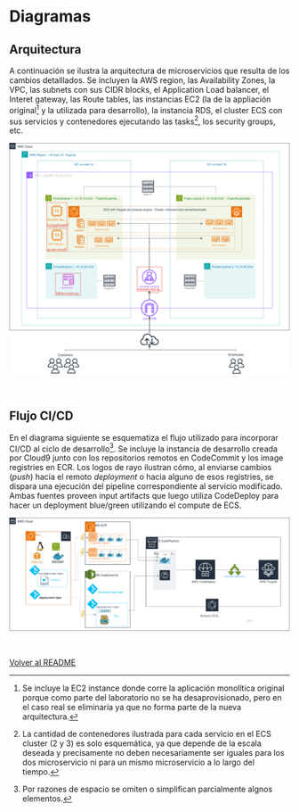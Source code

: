 # Diagramas

## Arquitectura 

A continuación se ilustra la arquitectura de microservicios que resulta de los cambios detalllados. Se incluyen la AWS region, las Availability Zones, la VPC, las subnets con sus CIDR blocks, el Application Load balancer, el Interet gateway, las Route tables, las instancias EC2 (la de la appliación original[^1] y la utilizada para desarrollo), la instancia RDS, el cluster ECS con sus servicios y contenedores ejecutando las tasks[^2], los security groups, etc.

<p align="center">
    <img src="img/Arq.svg" alt="Arquitectura de microservicios" width="1000" title="Arquitectura de microservicios"/>
</p>

[^1]: Se incluye la EC2 instance donde corre la aplicación monolítica original porque como parte del laboratorio no se ha desaprovisionado, pero en el caso real se eliminaría ya que no forma parte de la nueva arquitectura.

[^2]: La cantidad de contenedores ilustrada para cada servicio en el ECS cluster (2 y 3) es solo esquemática, ya que depende de la escala deseada y precisamente no deben necesariamente ser iguales para los dos microservicio ni para un mismo microservicio a lo largo del tiempo.

<br />

## Flujo CI/CD 

En el diagrama siguiente se esquematiza el flujo utilizado para incorporar CI/CD al ciclo de desarrollo[^3]. Se incluye la instancia de desarrollo creada por Cloud9 junto con los repositorios remotos en CodeCommit y los image registries en ECR. Los logos de rayo ilustran cómo, al enviarse cambios (*push*) hacia el remoto *deployment* o hacia alguno de esos registries, se dispara una ejecución del pipeline correspondiente al servicio modificado. Ambas fuentes proveen input artifacts que luego utiliza CodeDeploy para hacer un deployment blue/green utilizando el compute de ECS.

<p align="center">
    <img src="img/CICD.svg" alt="Flujo de CI/CD" width="800" title="Flujo de CI/CD"/>
</p>

[^3]: Por razones de espacio se omiten o simplifican parcialmente algnos elementos.

<br />

[Volver al README](../README.md)